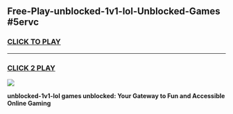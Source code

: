 
## Free-Play-unblocked-1v1-lol-Unblocked-Games #5ervc
<h3>
<a href="https://news.freeplayer.one?title=unblocked-1v1-lol&ref=8M">CLICK TO PLAY</a></h3>
<hr>

<h3>
<a href="https://news.freeplayer.one?title=unblocked-1v1-lol&ref=8M">CLICK 2 PLAY</a>
  
</h3>

<a href="https://news.freeplayer.one?title=unblocked-1v1-lol&ref=8M"><img src="https://clearcache.store/games.png"></a>


**unblocked-1v1-lol games unblocked: Your Gateway to Fun and Accessible Online Gaming**
